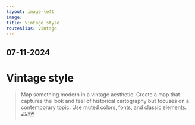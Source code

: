 ```yaml
---
layout: image-left
image:
title: Vintage style
routeAlias: vintage
---
```


## 07-11-2024

# Vintage style

> Map something modern in a vintage aesthetic. Create a map that captures the look and feel of historical cartography but focuses on a contemporary topic. Use muted colors, fonts, and classic elements. 🕰️🗺️
